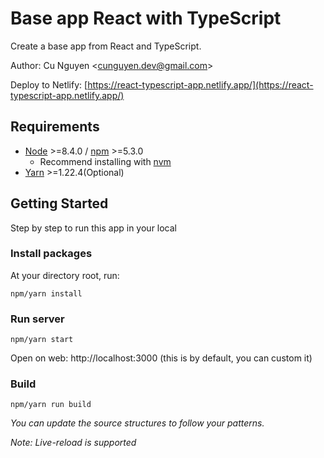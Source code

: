# Base app React with TypeScript

Create a base app from React and TypeScript.

Author: Cu Nguyen &lt;[cunguyen.dev@gmail.com](cnguyen.dev@gmail.com)&gt;

Deploy to Netlify: [https://react-typescript-app.netlify.app/](https://react-typescript-app.netlify.app/)

## Requirements

- [Node](https://nodejs.org/en/) &gt;=8.4.0 / [npm](https://www.npmjs.com/) &gt;=5.3.0
  - Recommend installing with [nvm](https://github.com/creationix/nvm)
- [Yarn](https://classic.yarnpkg.com) &gt;=1.22.4(Optional)

## Getting Started

Step by step to run this app in your local

### Install packages

At your directory root, run:

```
npm/yarn install
```

### Run server

```
npm/yarn start
```

Open on web: http://localhost:3000 (this is by default, you can custom it)

### Build

```
npm/yarn run build
```

_You can update the source structures to follow your patterns._

_Note: Live-reload is supported_
